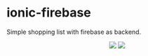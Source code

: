 # ionic-firebase

Simple shopping list with firebase as backend.

<p align="center">
  <img src="https://raw.githubusercontent.com/jorgimello/ionic-firebase/master/screenshot.png">
  <img src="https://raw.githubusercontent.com/jorgimello/ionic-firebase/master/database.png">
</p>
